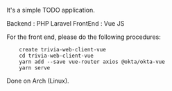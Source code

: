 It's a simple TODO application.

Backend : PHP Laravel
FrontEnd : Vue JS

For the front end, please do the following procedures:

``` npm install -g @vue/clivue 
    create trivia-web-client-vue
    cd trivia-web-client-vue
    yarn add --save vue-router axios @okta/okta-vue
    yarn serve
```
    
    
Done on Arch (Linux). 
